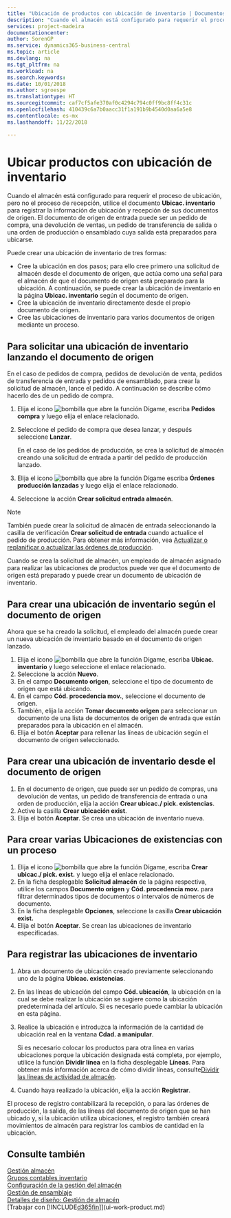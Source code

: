 ```yaml
---
title: "Ubicación de productos con ubicación de inventario | Documentos de Microsoft"
description: "Cuando el almacén está configurado para requerir el proceso de ubicación, pero no el proceso de recepción, utilice el documento **Ubicac. inventario** para registrar la información de ubicación y recepción de sus documentos de origen. El documento de origen de entrada puede ser un pedido de compra, una devolución de ventas, un pedido de transferencia de salida o una orden de producción cuya salida está preparados para ubicarse."
services: project-madeira
documentationcenter: 
author: SorenGP
ms.service: dynamics365-business-central
ms.topic: article
ms.devlang: na
ms.tgt_pltfrm: na
ms.workload: na
ms.search.keywords: 
ms.date: 10/01/2018
ms.author: sgroespe
ms.translationtype: HT
ms.sourcegitcommit: caf7cf5afe370af0c4294c794c0ff9bc8ff4c31c
ms.openlocfilehash: 410439c6a7b0aacc31f1a191b9b4540d0aa6a5e8
ms.contentlocale: es-mx
ms.lasthandoff: 11/22/2018

---
```

# <a name="put-items-away-with-inventory-put-aways"></a>Ubicar productos con ubicación de inventario
Cuando el almacén está configurado para requerir el proceso de ubicación, pero no el proceso de recepción, utilice el documento **Ubicac. inventario** para registrar la información de ubicación y recepción de sus documentos de origen. El documento de origen de entrada puede ser un pedido de compra, una devolución de ventas, un pedido de transferencia de salida o una orden de producción o ensamblado cuya salida está preparados para ubicarse.  

Puede crear una ubicación de inventario de tres formas:  

- Cree la ubicación en dos pasos; para ello cree primero una solicitud de almacén desde el documento de origen, que actúa como una señal para el almacén de que el documento de origen está preparado para la ubicación. A continuación, se puede crear la ubicación de inventario en la página **Ubicac. inventario** según el documento de origen.  
- Cree la ubicación de inventario directamente desde el propio documento de origen.  
- Cree las ubicaciones de inventario para varios documentos de origen mediante un proceso.  

## <a name="to-request-an-inventory-put-away-by-releasing-the-source-document"></a>Para solicitar una ubicación de inventario lanzando el documento de origen
En el caso de pedidos de compra, pedidos de devolución de venta, pedidos de transferencia de entrada y pedidos de ensamblado, para crear la solicitud de almacén, lance el pedido. A continuación se describe cómo hacerlo des de un pedido de compra.  

1.  Elija el icono ![bombilla que abre la función Dígame](media/ui-search/search_small.png "Dígame que desea hacer"), escriba **Pedidos compra** y luego elija el enlace relacionado.
2. Seleccione el pedido de compra que desea lanzar, y después seleccione **Lanzar**.  

    En el caso de los pedidos de producción, se crea la solicitud de almacén creando una solicitud de entrada a partir del pedido de producción lanzado.  
3.  Elija el icono ![bombilla que abre la función Dígame](media/ui-search/search_small.png "Dígame que desea hacer") escriba **Órdenes producción lanzadas** y luego elija el enlace relacionado.  
4. Seleccione la acción **Crear solicitud entrada almacén**.  

> [!NOTE]  
>  También puede crear la solicitud de almacén de entrada seleccionando la casilla de verificación **Crear solicitud de entrada** cuando actualice el pedido de producción. Para obtener más información, vea [Actualizar o replanificar o actualizar las órdenes de producción](production-how-to-replan-refresh-production-orders.md).  

Cuando se crea la solicitud de almacén, un empleado de almacén asignado para realizar las ubicaciones de productos puede ver que el documento de origen está preparado y puede crear un documento de ubicación de inventario.  

## <a name="to-create-an-inventory-put-away-based-on-the-source-document"></a>Para crear una ubicación de inventario según el documento de origen
Ahora que se ha creado la solicitud, el empleado del almacén puede crear un nueva ubicación de inventario basado en el documento de origen lanzado.   
1.  Elija el icono ![bombilla que abre la función Dígame](media/ui-search/search_small.png "Dígame que desea hacer"), escriba **Ubicac. inventario** y luego seleccione el enlace relacionado.  
2. Seleccione la acción **Nuevo**.  
3. En el campo **Documento origen**, seleccione el tipo de documento de origen que está ubicando.  
4. En el campo **Cód. procedencia mov.**, seleccione el documento de origen.  
5. También, elija la acción **Tomar documento origen** para seleccionar un documento de una lista de documentos de origen de entrada que están preparados para la ubicación en el almacén.  
6. Elija el botón **Aceptar** para rellenar las líneas de ubicación según el documento de origen seleccionado.  

## <a name="to-create-an-inventory-put-away-from-the-source-document"></a>Para crear una ubicación de inventario desde el documento de origen  
1.  En el documento de origen, que puede ser un pedido de compras, una devolución de ventas, un pedido de transferencia de entrada o una orden de producción, elija la acción **Crear ubicac./ pick. existencias**.  
2. Active la casilla **Crear ubicación exist**.
3. Elija el botón **Aceptar**. Se crea una ubicación de inventario nueva.

## <a name="to-create-multiple-inventory-put-aways-with-a-batch-job"></a>Para crear varias Ubicaciones de existencias con un proceso  
1.  Elija el icono ![bombilla que abre la función Dígame](media/ui-search/search_small.png "Dígame que desea hacer"), escriba **Crear ubicac./ pick. exist.** y luego elija el enlace relacionado.  
2.  En la ficha desplegable **Solicitud almacén** de la página respectiva, utilice los campos **Documento origen** y **Cód. procedencia mov.** para filtrar determinados tipos de documentos o intervalos de números de documento.  
3.  En la ficha desplegable **Opciones**, seleccione la casilla **Crear ubicación exist.**
4.  Elija el botón **Aceptar**. Se crean las ubicaciones de inventario especificadas.

## <a name="to-record-the-inventory-put-away"></a>Para registrar las ubicaciones de inventario  
1. Abra un documento de ubicación creado previamente seleccionando uno de la página **Ubicac. existencias**.  
2. En las líneas de ubicación del campo **Cód. ubicación**, la ubicación en la cual se debe realizar la ubicación se sugiere como la ubicación predeterminada del artículo. Si es necesario puede cambiar la ubicación en esta página.  
3. Realice la ubicación e introduzca la información de la cantidad de ubicación real en la ventana **Cdad. a manipular**.

    Si es necesario colocar los productos para otra línea en varias ubicaciones porque la ubicación designada está completa, por ejemplo, utilice la función **Dividir línea** en la ficha desplegable **Líneas**. Para obtener más información acerca de cómo dividir líneas, consulte[Dividir las líneas de actividad de almacén](warehouse-how-to-split-warehouse-activity-lines.md).  
4. Cuando haya realizado la ubicación, elija la acción **Registrar**.  

El proceso de registro contabilizará la recepción, o para las órdenes de producción, la salida, de las líneas del documento de origen que se han ubicado y, si la ubicación utiliza ubicaciones, el registro también creará movimientos de almacén para registrar los cambios de cantidad en la ubicación.

## <a name="see-also"></a>Consulte también  
[Gestión almacén](warehouse-manage-warehouse.md)  
[Grupos contables inventario](inventory-manage-inventory.md)  
[Configuración de la gestión del almacén](warehouse-setup-warehouse.md)     
[Gestión de ensamblaje](assembly-assemble-items.md)    
[Detalles de diseño: Gestión de almacén](design-details-warehouse-management.md)  
[Trabajar con [!INCLUDE[d365fin](includes/d365fin_md.md)]](ui-work-product.md)  

